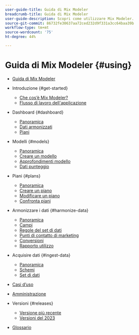 ```yaml
---
user-guide-title: Guida di Mix Modeler
breadcrumb-title: Guida di Mix Modeler
user-guide-description: Scopri come utilizzare Mix Modeler.
source-git-commit: 86732fe30637aa72ced232d9f331a3cc64baa39b
workflow-type: tm+mt
source-wordcount: '75'
ht-degree: 44%

---
```



# Guida di Mix Modeler {#using}

+ [Guida di Mix Modeler](overview.md)

+ Introduzione {#get-started}
   + [Che cos’è Mix Modeler?](get-started/about.md)
   + [Flusso di lavoro dell&#39;applicazione](get-started/workflow.md)

+ Dashboard {#dashboard}
   + [Panoramica](dashboard/overview.md)
   + [Dati armonizzati](dashboard/harmonized-data.md)
   + [Piani](dashboard/plans.md)

+ Modelli {#models}
   + [Panoramica](models/overview.md)
   + [Creare un modello](models/create.md)
   + [Approfondimenti modello](models/insights.md)
   + [Dati punteggio](models/scoring-data.md)

+ Piani {#plans}
   + [Panoramica](plans/overview.md)
   + [Creare un piano](plans/create.md)
   + [Modificare un piano](plans/edit.md)
   + [Confronta piani](plans/compare.md)

+ Armonizzare i dati {#harmonize-data}
   + [Panoramica](harmonize-data/overview.md)
   + [Campi](harmonize-data/fields.md)
   + [Regole del set di dati](harmonize-data/dataset-rules.md)
   + [Punti di contatto di marketing](harmonize-data/marketing-touchpoints.md)
   + [Conversioni](harmonize-data/conversions.md)
   + [Rapporto utilizzo](harmonize-data/usage-report.md)

+ Acquisire dati {#ingest-data}
   + [Panoramica](ingest-data/overview.md)
   + [Schemi](ingest-data/schemas.md)
   + [Set di dati](ingest-data/datasets.md)

+ [Casi d’uso](use-cases.md)

+ [Amministrazione](administration.md)

+ Versioni {#releases}
   + [Versione più recente](releases/latest.md)
   + [Versioni del 2023](releases/2023.md)

+ [Glossario](glossary.md)


